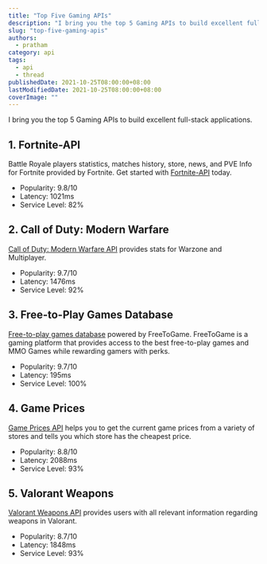 ```yaml
---
title: "Top Five Gaming APIs"
description: "I bring you the top 5 Gaming APIs to build excellent full-stack applications."
slug: "top-five-gaming-apis"
authors:
  - pratham
category: api
tags:
  - api
  - thread
publishedDate: 2021-10-25T08:00:00+08:00
lastModifiedDate: 2021-10-25T08:00:00+08:00
coverImage: ""
---
```


<Lead>
  I bring you the top 5 Gaming APIs to build excellent full-stack applications.
</Lead>

## 1. Fortnite-API

Battle Royale players statistics, matches history, store, news, and PVE Info for Fortnite provided by Fortnite. Get started with [Fortnite-API](https://rapidapi.com/elreco/api/fortnite-api/?utm_source=guides.rapidapi.com&utm_medium=DevRel&utm_campaign=DevRel) today.

- Popularity: 9.8/10
- Latency: 1021ms
- Service Level: 82%   

## 2. Call of Duty: Modern Warfare

[Call of Duty: Modern Warfare API](https://rapidapi.com/elreco/api/call-of-duty-modern-warfare/?utm_source=guides.rapidapi.com&utm_medium=DevRel&utm_campaign=DevRel) provides stats for Warzone and Multiplayer.

- Popularity: 9.7/10
- Latency: 1476ms
- Service Level: 92% 

## 3. Free-to-Play Games Database

[Free-to-play games database](https://rapidapi.com/digiwalls/api/free-to-play-games-database/details?utm_source=guides.rapidapi.com&utm_medium=DevRel&utm_campaign=DevRel) powered by FreeToGame. FreeToGame is a gaming platform that provides access to the best free-to-play games and MMO Games while rewarding gamers with perks.

- Popularity: 9.7/10
- Latency: 195ms
- Service Level: 100%

## 4. Game Prices

[Game Prices API](https://rapidapi.com/wim.onderbeke/api/game-prices/?utm_source=guides.rapidapi.com&utm_medium=DevRel&utm_campaign=DevRel) helps you to get the current game prices from a variety of stores and tells you which store has the cheapest price.

- Popularity: 8.8/10
- Latency: 2088ms
- Service Level: 93%

## 5. Valorant Weapons

[Valorant Weapons API](https://rapidapi.com/Panda64/api/valorant-weapons/?utm_source=guides.rapidapi.com&utm_medium=DevRel&utm_campaign=DevRel) provides users with all relevant information regarding weapons in Valorant.

- Popularity: 8.7/10
- Latency: 1848ms
- Service Level: 93%  
